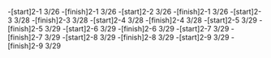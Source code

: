 -[start]2-1 3/26
-[finish]2-1 3/26
-[start]2-2 3/26
-[finish]2-1 3/26
-[start]2-3 3/28
-[finish]2-3 3/28
-[start]2-4 3/28
-[finish]2-4 3/28
-[start]2-5 3/29
-[finish]2-5 3/29
-[start]2-6 3/29
-[finish]2-6 3/29
-[start]2-7 3/29
-[finish]2-7 3/29
-[start]2-8 3/29
-[finish]2-8 3/29
-[start]2-9 3/29
-[finish]2-9 3/29

